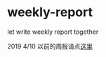 # weekly-report
let write weekly report together


2019 4/10 以前的周报请点[这里](https://github.com/nervos-community/weekly-report/blob/master/Past%20report.md)
